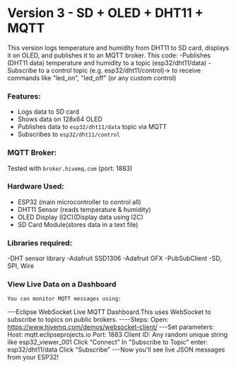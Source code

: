 # Version 3 - SD + OLED + DHT11 + MQTT

This version logs temperature and humidity from DHT11 to SD card, displays it on OLED, and publishes it to an MQTT broker.
This code:
-Publishes (DHT11 data) temperature and humidity to a topic (esp32/dht11/data)
-Subscribe to a control topic (e.g. esp32/dht11/control)→ to receive commands like "led_on", "led_off" (or any custom control)


### Features:
- Logs data to SD card
- Shows data on 128x64 OLED
- Publishes data to `esp32/dht11/data` topic via MQTT
- Subscribes to `esp32/dht11/control` 

### MQTT Broker:
Tested with `broker.hivemq.com` (port: 1883)

### Hardware Used:
- ESP32 (main microcontroller to control all)
- DHT11 Sensor (reads temperature & humidity)
- OLED Display (I2C)(Display data using I2C)
- SD Card Module(stores data in  a text file)
### Libraries required:
-DHT sensor library
-Adafruit SSD1306
-Adafruit GFX
-PubSubClient
-SD, SPI, Wire
### View Live Data on a Dashboard
    You can monitor MQTT messages using:
 ---Eclipse WebSocket Live MQTT Dashboard.This uses WebSocket to subscribe to topics on public brokers.
----Steps:
         Open: https://www.hivemq.com/demos/websocket-client/
---Set parameters:
        Host: mqtt.eclipseprojects.io
        Port: 1883
        Client ID: Any random unique string like esp32_viewer_001
        Click “Connect”
        In "Subscribe to Topic" enter: esp32/dht11/data
        Click “Subscribe”
---Now you'll see live JSON messages from your ESP32!



